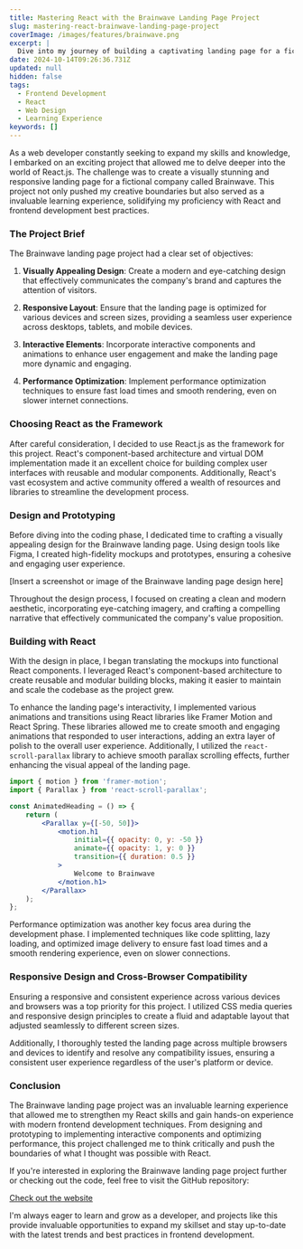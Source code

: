 ```yaml
---
title: Mastering React with the Brainwave Landing Page Project
slug: mastering-react-brainwave-landing-page-project
coverImage: /images/features/brainwave.png
excerpt: |
  Dive into my journey of building a captivating landing page for a fictional company called Brainwave, where I honed my React skills and pushed the boundaries of frontend development.
date: 2024-10-14T09:26:36.731Z
updated: null
hidden: false
tags:
  - Frontend Development
  - React
  - Web Design
  - Learning Experience
keywords: []
---
```


As a web developer constantly seeking to expand my skills and knowledge, I embarked on an exciting project that allowed me to delve deeper into the world of React.js. The challenge was to create a visually stunning and responsive landing page for a fictional company called Brainwave. This project not only pushed my creative boundaries but also served as a invaluable learning experience, solidifying my proficiency with React and frontend development best practices.

### The Project Brief

The Brainwave landing page project had a clear set of objectives:

1. **Visually Appealing Design**: Create a modern and eye-catching design that effectively communicates the company's brand and captures the attention of visitors.

2. **Responsive Layout**: Ensure that the landing page is optimized for various devices and screen sizes, providing a seamless user experience across desktops, tablets, and mobile devices.

3. **Interactive Elements**: Incorporate interactive components and animations to enhance user engagement and make the landing page more dynamic and engaging.

4. **Performance Optimization**: Implement performance optimization techniques to ensure fast load times and smooth rendering, even on slower internet connections.

### Choosing React as the Framework

After careful consideration, I decided to use React.js as the framework for this project. React's component-based architecture and virtual DOM implementation made it an excellent choice for building complex user interfaces with reusable and modular components. Additionally, React's vast ecosystem and active community offered a wealth of resources and libraries to streamline the development process.

### Design and Prototyping

Before diving into the coding phase, I dedicated time to crafting a visually appealing design for the Brainwave landing page. Using design tools like Figma, I created high-fidelity mockups and prototypes, ensuring a cohesive and engaging user experience.

[Insert a screenshot or image of the Brainwave landing page design here]

Throughout the design process, I focused on creating a clean and modern aesthetic, incorporating eye-catching imagery, and crafting a compelling narrative that effectively communicated the company's value proposition.

### Building with React

With the design in place, I began translating the mockups into functional React components. I leveraged React's component-based architecture to create reusable and modular building blocks, making it easier to maintain and scale the codebase as the project grew.

To enhance the landing page's interactivity, I implemented various animations and transitions using React libraries like Framer Motion and React Spring. These libraries allowed me to create smooth and engaging animations that responded to user interactions, adding an extra layer of polish to the overall user experience. Additionally, I utilized the `react-scroll-parallax` library to achieve smooth parallax scrolling effects, further enhancing the visual appeal of the landing page.

```jsx
import { motion } from 'framer-motion';
import { Parallax } from 'react-scroll-parallax';

const AnimatedHeading = () => {
	return (
		<Parallax y={[-50, 50]}>
			<motion.h1
				initial={{ opacity: 0, y: -50 }}
				animate={{ opacity: 1, y: 0 }}
				transition={{ duration: 0.5 }}
			>
				Welcome to Brainwave
			</motion.h1>
		</Parallax>
	);
};
```

Performance optimization was another key focus area during the development phase. I implemented techniques like code splitting, lazy loading, and optimized image delivery to ensure fast load times and a smooth rendering experience, even on slower connections.

### Responsive Design and Cross-Browser Compatibility

Ensuring a responsive and consistent experience across various devices and browsers was a top priority for this project. I utilized CSS media queries and responsive design principles to create a fluid and adaptable layout that adjusted seamlessly to different screen sizes.

Additionally, I thoroughly tested the landing page across multiple browsers and devices to identify and resolve any compatibility issues, ensuring a consistent user experience regardless of the user's platform or device.

### Conclusion

The Brainwave landing page project was an invaluable learning experience that allowed me to strengthen my React skills and gain hands-on experience with modern frontend development techniques. From designing and prototyping to implementing interactive components and optimizing performance, this project challenged me to think critically and push the boundaries of what I thought was possible with React.

If you're interested in exploring the Brainwave landing page project further or checking out the code, feel free to visit the GitHub repository:

[Check out the website](https://ai-comp-landing-page.vercel.app)

I'm always eager to learn and grow as a developer, and projects like this provide invaluable opportunities to expand my skillset and stay up-to-date with the latest trends and best practices in frontend development.

